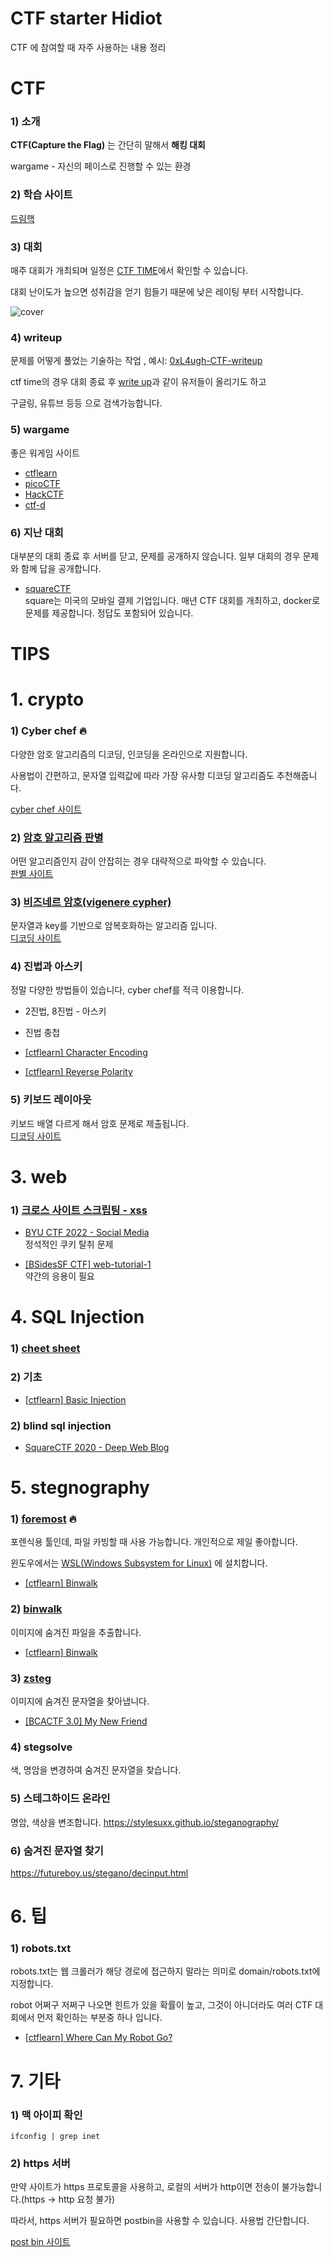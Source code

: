 # CTF starter Hidiot

CTF 에 참여할 때 자주 사용하는 내용 정리

# CTF
### 1) 소개
**CTF(Capture the Flag)** 는 간단히 말해서 **해킹 대회**

wargame - 자신의 페이스로 진행할 수 있는 환경

### 2) 학습 사이트
[드림핵](https://dreamhack.io/)

### 3) 대회
매주 대회가 개최되며 일정은 [CTF TIME](https://ctftime.org/)에서 확인할 수 있습니다.

대회 난이도가 높으면 성취감을 얻기 힘들기 때문에 낮은 레이팅 부터 시작합니다.

![cover](./images/ctftime.png)

### 4) writeup
문제를 어떻게 풀었는 기술하는 작업
, 예시: [0xL4ugh-CTF-writeup](https://velog.io/@skyepodium/0xL4ugh-CTF-writeup)

ctf time의 경우 대회 종료 후 [write up](https://ctftime.org/event/1660/tasks/)과 같이 유저들이 올리기도 하고

구글링, 유튜브 등등 으로 검색가능합니다.


### 5) wargame
좋은 워게임 사이트
- [ctflearn](https://ctflearn.com/)
- [picoCTF](https://picoctf.org/)
- [HackCTF](https://ctf.j0n9hyun.xyz/)
- [ctf-d](http://ctf-d.com/)

### 6) 지난 대회
대부분의 대회 종료 후 서버를 닫고, 문제를 공개하지 않습니다. 일부 대회의 경우 문제와 함께 답을 공개합니다.

- [squareCTF](https://squarectf.com/)   
    square는 미국의 모바일 결제 기업입니다. 매년 CTF 대회를 개최하고, docker로 문제를 제공합니다. 정답도 포함되어 있습니다.

# TIPS
# 1. crypto
### 1) Cyber chef 🔥
다양한 암호 알고리즘의 디코딩, 인코딩을 온라인으로 지원합니다.

사용법이 간편하고, 문자열 입력값에 따라 가장 유사항 디코딩 알고리즘도 추천해줍니다.

[cyber chef 사이트](https://gchq.github.io/CyberChef/)

### 2) [암호 알고리즘 판별](https://github.com/skyepodium/ctf-starter-hidiot/blob/main/crypto/cipher-identifier.md)
어떤 알고리즘인지 감이 안잡히는 경우 대략적으로 파악할 수 있습니다.   
[판별 사이트](https://www.dcode.fr/cipher-identifier)   

### 3) [비즈네르 암호(vigenere cypher)](https://github.com/skyepodium/ctf-starter-hidiot/blob/main/crypto/vigenere.md)
문자열과 key를 기반으로 암복호화하는 알고리즘 입니다.     
[디코딩 사이트](https://gchq.github.io/CyberChef/#recipe=Vigen%C3%A8re_Decode('blorpy')&input=Z3dveHtSZ3Fzc2loWXNwT250cXB4c30)

### 4) 진법과 아스키
정말 다양한 방법들이 있습니다, cyber chef를 적극 이용합니다.
- 2진법, 8진법 - 아스키
- 진법 충첩

- [[ctflearn] Character Encoding](https://skyepodium.tistory.com/entry/ctflearn-Character-Encoding?category=1029036)     
- [[ctflearn] Reverse Polarity](https://skyepodium.tistory.com/entry/ctflearn-Reverse-Polarity?category=1029036)

### 5) 키보드 레이아웃
키보드 배열 다르게 해서 암호 문제로 제출됩니다.    
[디코딩 사이트](https://awsm-tools.com/text/keyboard-layout)


# 3. web
### 1) [크로스 사이트 스크립팅 - xss](https://github.com/skyepodium/ctf-starter-hidiot/blob/main/web/xss.md)
- [BYU CTF 2022 - Social Media](https://skyepodium.tistory.com/entry/BYU-CTF-2022-Social-Media-%ED%81%AC%EB%A1%9C%EC%8A%A4%EC%82%AC%EC%9D%B4%ED%8A%B8-%EC%8A%A4%ED%81%AC%EB%A6%BD%ED%8C%85?category=1028047)    
정석적인 쿠키 탈취 문제

- [[BSidesSF CTF] web-tutorial-1](https://skyepodium.tistory.com/entry/BSidesSF-CTF-web-tutorial-1?category=1028047)    
약간의 응용이 필요
# 4. SQL Injection
### 1) [cheet sheet](https://github.com/skyepodium/ctf-starter-hidiot/blob/main/sqli/sheet.md)

### 2) 기초
- [[ctflearn] Basic Injection](https://skyepodium.tistory.com/entry/ctflearn-Basic-Injection?category=1029036)

### 2) blind sql injection
- [SquareCTF 2020 - Deep Web Blog](https://velog.io/@skyepodium/SquareCTF-Writeup)

# 5. stegnography
### 1) [foremost](http://foremost.sourceforge.net/) 🔥
포렌식용 툴인데, 파일 카빙할 때 사용 가능합니다. 개인적으로 제일 좋아합니다.

윈도우에서는 [WSL(Windows Subsystem for Linux)](https://docs.microsoft.com/ko-kr/windows/wsl/install) 에 설치합니다.

- [[ctflearn] Binwalk](https://skyepodium.tistory.com/entry/ctflearn-Binwalk?category=1029036)

### 2) [binwalk](https://github.com/ReFirmLabs/binwalk)
이미지에 숨겨진 파일을 추출합니다.   
- [[ctflearn] Binwalk](https://skyepodium.tistory.com/entry/ctflearn-Binwalk?category=1029036)

### 3) [zsteg](https://github.com/zed-0xff/zsteg)
이미지에 숨겨진 문자열을 찾아냅니다.

- [[BCACTF 3.0] My New Friend](https://skyepodium.tistory.com/entry/BCACTF-30-My-New-Friend)

### 4) stegsolve
색, 명암을 변경하여 숨겨진 문자열을 찾습니다.

### 5) 스테그하이드 온라인
명암, 색상을 변조합니다.
https://stylesuxx.github.io/steganography/

### 6) 숨겨진 문자열 찾기  
https://futureboy.us/stegano/decinput.html

# 6. 팁
### 1) robots.txt
robots.txt는 웹 크롤러가 해당 경로에 접근하지 말라는 의미로 domain/robots.txt에 지정합니다.

robot 어쩌구 저쩌구 나오면 힌트가 있을 확률이 높고, 그것이 아니더라도 여러 CTF 대회에서 먼저 확인하는 부분중 하나 입니다.
- [[ctflearn] Where Can My Robot Go?](https://skyepodium.tistory.com/entry/ctflearn-Where-Can-My-Robot-Go?category=1029036)

# 7. 기타
### 1) 맥 아이피 확인
```
ifconfig | grep inet
```

### 2) https 서버
만약 사이트가 https 프로토콜을 사용하고, 로컬의 서버가 http이면 전송이 불가능합니다.(https -> http 요청 불가)

따라서, https 서버가 필요하면 postbin을 사용할 수 있습니다. 사용법 간단합니다.

[post bin 사이트](https://www.toptal.com/developers/postbin/)
